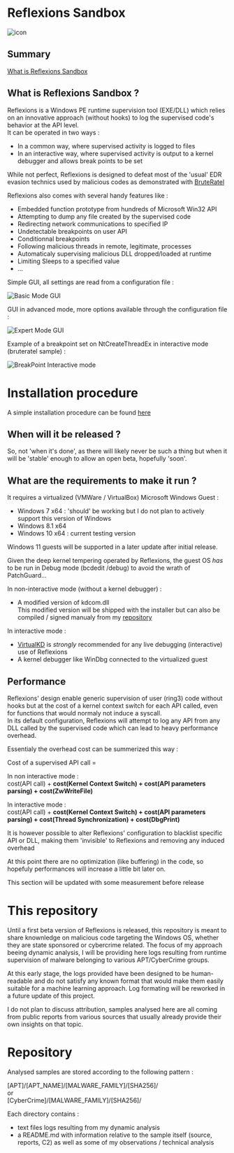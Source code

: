 # Reflexions Sandbox 
![icon](Screenshots/rfx.png)

## Summary  

[What is Reflexions Sandbox](#what-is-reflexions-sandbox-?)   


## What is Reflexions Sandbox ?  

Reflexions is a Windows PE runtime supervision tool (EXE/DLL) which relies on an innovative approach (without hooks) to log the supervised code's behavior at the API level.  
It can be operated in two ways :  
- In a common way, where supervised activity is logged to files  
- In an interactive way, where supervised activity is output to a kernel debugger and allows break points to be set  

While not perfect, Reflexions is designed to defeat most of the 'usual' EDR evasion technics used by malicious codes as demonstrated with [BruteRatel](https://cedricg-mirror.github.io/2025/03/21/BruteRatelReflexionsAnalysis.html)  

Reflexions also comes with several handy features like :  
- Embedded function prototype from hundreds of Microsoft Win32 API 
- Attempting to dump any file created by the supervised code  
- Redirecting network communications to specified IP  
- Undetectable breakpoints on user API  
- Conditionnal breakpoints  
- Following malicious threads in remote, legitimate, processes  
- Automaticaly supervising malicious DLL dropped/loaded at runtime  
- Limiting Sleeps to a specified value
- ...

Simple GUI, all settings are read from a configuration file :  

![Basic Mode GUI](Screenshots/simpleGUI.png?raw=true "Basic Mode GUI")

GUI in advanced mode, more options available through the configuration file :  

![Expert Mode GUI](Screenshots/expert.png?raw=true "Expert Mode GUI")

Example of a breakpoint set on NtCreateThreadEx in interactive mode (bruteratel sample) :  

![BreakPoint Interactive mode](Screenshots/interactive_mode_windbg_output.gif)

# Installation procedure  

A simple installation procedure can be found [here](Install.md)  


## When will it be released ?  

So, not 'when it's done', as there will likely never be such a thing but when it will be 'stable' enough to allow an open beta, hopefully 'soon'.  

## What are the requirements to make it run ?  

It requires a virtualized (VMWare / VirtualBox) Microsoft Windows Guest :  

- Windows 7 x64 : 'should' be working but I do not plan to actively support this version of Windows  
- Windows 8.1 x64  
- Windows 10 x64 : current testing version  

Windows 11 guests will be supported in a later update after initial release.  

Given the deep kernel tempering operated by Reflexions, the guest OS *has* to be run in Debug mode (bcdedit /debug) to avoid the wrath of PatchGuard...  

In non-interactive mode (without a kernel debugger) :
- A modified version of kdcom.dll  
This modified version will be shipped with the installer but can also be compiled / signed manualy from my [repository](https://github.com/cedricg-mirror/KDCOM)  

In interactive mode :  
- [VirtualKD](https://github.com/4d61726b/VirtualKD-Redux) is *strongly* recommended for any live debugging (interactive) use of Reflexions
- A kernel debugger like WinDbg connected to the virtualized guest  

## Performance  

Reflexions' design enable generic supervision of user (ring3) code without hooks but at the cost of a kernel context switch for each API called, even for functions that would normaly not induce a syscall.  
In its default configuration, Reflexions will attempt to log any API from any DLL called by the supervised code which can lead to heavy performance overhead.  

Essentialy the overhead cost can be summerized this way :

Cost of a supervised API call = 

In non interactive mode :  
cost(API call) + **cost(Kernel Context Switch) + cost(API parameters parsing) + cost(ZwWriteFile)**  

In interactive mode :  
cost(API call) + **cost(Kernel Context Switch) + cost(API parameters parsing) + cost(Thread Synchronization) + cost(DbgPrint)**  

It is however possible to alter Reflexions' configuration to blacklist specific API or DLL, making them 'invisible' to Reflexions and removing any induced overhead  

At this point there are no optimization (like buffering) in the code, so hopefuly performances will increase a little bit later on.  

This section will be updated with some measurement before release  

# This repository  

Until a first beta version of Reflexions is released, this repository is meant to share knownledge on malicious code targeting the Windows OS, whether they are state sponsored or cybercrime related.
The focus of my approach beeing dynamic analysis, I will be providing here logs resulting from runtime supervision of malware belonging to various APT/CyberCrime groups.

At this early stage, the logs provided have been designed to be human-readable and do not satisfy any known format that would make them easily suitable for a machine learning approach.
Log formating will be reworked in a future update of this project.

I do not plan to discuss attribution, samples analysed here are all coming from public reports from various sources that usually already provide their own insights on that topic.

# Repository

Analysed samples are stored according to the following pattern :  

[APT]/[APT_NAME]/[MALWARE_FAMILY]/[SHA256]/  
or  
[CyberCrime]/[MALWARE_FAMILY]/[SHA256]/  

Each directory contains : 
- text files logs resulting from my dynamic analysis 
- a README.md with information relative to the sample itself (source, reports, C2) as well as some of my observations / technical analysis 


